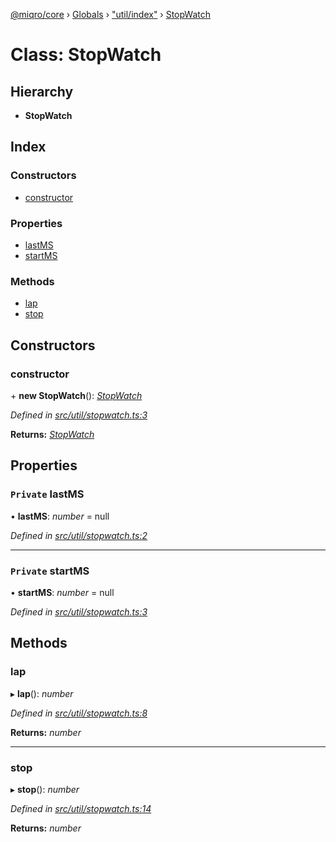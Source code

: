 [@miqro/core](../README.md) › [Globals](../globals.md) › ["util/index"](../modules/_util_index_.md) › [StopWatch](_util_index_.stopwatch.md)

# Class: StopWatch

## Hierarchy

* **StopWatch**

## Index

### Constructors

* [constructor](_util_index_.stopwatch.md#constructor)

### Properties

* [lastMS](_util_index_.stopwatch.md#private-lastms)
* [startMS](_util_index_.stopwatch.md#private-startms)

### Methods

* [lap](_util_index_.stopwatch.md#lap)
* [stop](_util_index_.stopwatch.md#stop)

## Constructors

###  constructor

\+ **new StopWatch**(): *[StopWatch](_util_index_.stopwatch.md)*

*Defined in [src/util/stopwatch.ts:3](https://github.com/claukers/miqro-core/blob/01b49b2/src/util/stopwatch.ts#L3)*

**Returns:** *[StopWatch](_util_index_.stopwatch.md)*

## Properties

### `Private` lastMS

• **lastMS**: *number* = null

*Defined in [src/util/stopwatch.ts:2](https://github.com/claukers/miqro-core/blob/01b49b2/src/util/stopwatch.ts#L2)*

___

### `Private` startMS

• **startMS**: *number* = null

*Defined in [src/util/stopwatch.ts:3](https://github.com/claukers/miqro-core/blob/01b49b2/src/util/stopwatch.ts#L3)*

## Methods

###  lap

▸ **lap**(): *number*

*Defined in [src/util/stopwatch.ts:8](https://github.com/claukers/miqro-core/blob/01b49b2/src/util/stopwatch.ts#L8)*

**Returns:** *number*

___

###  stop

▸ **stop**(): *number*

*Defined in [src/util/stopwatch.ts:14](https://github.com/claukers/miqro-core/blob/01b49b2/src/util/stopwatch.ts#L14)*

**Returns:** *number*
